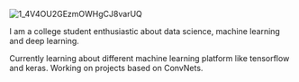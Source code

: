 ![1_4V4OU2GEzmOWHgCJ8varUQ](https://user-images.githubusercontent.com/42802893/89804674-21420f00-db52-11ea-8152-b8a637f8c8b5.jpeg)




I am a college student enthusiastic about data science, machine learning and deep learning.

Currently learning about different machine learning platform like tensorflow and keras.
Working on projects based on ConvNets.

